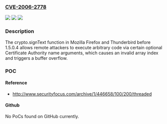 ### [CVE-2006-2778](https://cve.mitre.org/cgi-bin/cvename.cgi?name=CVE-2006-2778)
![](https://img.shields.io/static/v1?label=Product&message=n%2Fa&color=blue)
![](https://img.shields.io/static/v1?label=Version&message=n%2Fa&color=blue)
![](https://img.shields.io/static/v1?label=Vulnerability&message=n%2Fa&color=brighgreen)

### Description

The crypto.signText function in Mozilla Firefox and Thunderbird before 1.5.0.4 allows remote attackers to execute arbitrary code via certain optional Certificate Authority name arguments, which causes an invalid array index and triggers a buffer overflow.

### POC

#### Reference
- http://www.securityfocus.com/archive/1/446658/100/200/threaded

#### Github
No PoCs found on GitHub currently.

